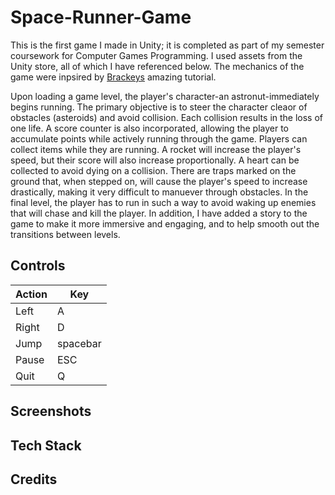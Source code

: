 # Space-Runner-Game

This is the first game I made in Unity; it is completed as part of my semester coursework for Computer Games Programming. I used assets from the Unity store, all of which I have referenced below. The mechanics of the game were inpsired by [Brackeys](https://pages.github.com/) amazing tutorial. 

Upon loading a game level, the player's character-an astronut-immediately begins running. The primary objective is to steer the character cleaor of obstacles (asteroids) and avoid collision. Each collision results in the loss of one life. A score counter is also incorporated, allowing the player to accumulate points while actively running through the game. Players can collect items while they are running. A rocket will increase the player's speed, but their score will also increase proportionally. A heart can be collected to avoid dying on a collision. There are traps marked on the ground that, when stepped on, will cause the player's speed to increase drastically, making it very difficult to manuever through obstacles. In the final level, the player has to run in such a way to avoid waking up enemies that will chase and kill the player. In addition, I have added a story to the game to make it more immersive and engaging, and to help smooth out the transitions between levels.

##  Controls

| Action | Key |
| ------------- | ------------- |
| Left  | A  |
| Right  | D  |
| Jump  | spacebar  |
| Pause | ESC  |
| Quit  | Q  |



## Screenshots




## Tech Stack 



## Credits
